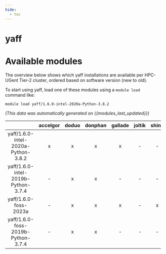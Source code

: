 ```yaml
---
hide:
  - toc
---
```


yaff
====

# Available modules


The overview below shows which yaff installations are available per HPC-UGent Tier-2 cluster, ordered based on software version (new to old).

To start using yaff, load one of these modules using a `module load` command like:

```shell
module load yaff/1.6.0-intel-2020a-Python-3.8.2
```

*(This data was automatically generated on {{modules_last_updated}})*  

| |accelgor|doduo|donphan|gallade|joltik|shinx|skitty|
| :---: | :---: | :---: | :---: | :---: | :---: | :---: | :---: |
|yaff/1.6.0-intel-2020a-Python-3.8.2|x|x|x|x|-|-|-|
|yaff/1.6.0-intel-2019b-Python-3.7.4|-|x|x|-|-|-|-|
|yaff/1.6.0-foss-2023a|-|x|x|x|-|x|x|
|yaff/1.6.0-foss-2019b-Python-3.7.4|-|x|x|-|-|-|-|
